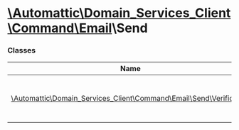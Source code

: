 # [\Automattic](../namespaces/automattic.md)[\Domain_Services_Client](../namespaces/automattic-domain-services-client.md)[\Command](../namespaces/automattic-domain-services-client-command.md)[\Email](../namespaces/automattic-domain-services-client-command-email.md)\Send

### Classes

| Name | Summary |
|------|---------|
| [\Automattic\Domain_Services_Client\Command\Email\Send\Verification](../classes/Automattic-Domain-Services-Client-Command-Email-Send-Verification.md) | Resend email for domain contact verification |
